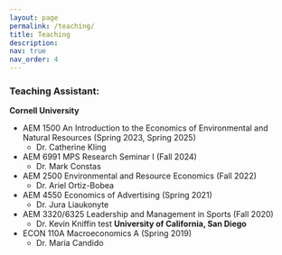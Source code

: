 ```yaml
---
layout: page
permalink: /teaching/
title: Teaching
description: 
nav: true
nav_order: 4
---
```


### Teaching Assistant:

**Cornell University**
* AEM 1500 An Introduction to the Economics of Environmental and Natural Resources (Spring 2023, Spring 2025)
    * Dr. Catherine Kling 
* AEM 6991 MPS Research Seminar I (Fall 2024)
    * Dr. Mark Constas
* AEM 2500 Environmental and Resource Economics (Fall 2022)
    * Dr. Ariel Ortiz-Bobea
* AEM 4550 Economics of Advertising (Spring 2021)
    * Dr. Jura Liaukonyte
* AEM 3320/6325 Leadership and Management in Sports (Fall 2020)
    * Dr. Kevin Kniffin
test
**University of California, San Diego**
* ECON 110A Macroeconomics A (Spring 2019)
    * Dr. Maria Candido

<!-- ### Grader:
**Barnard College**
* ECON BC3039 Environmental and Natural Resource Economics (Spring 2023, Fall 2023)
    * Dr. Belinda Archibong -->